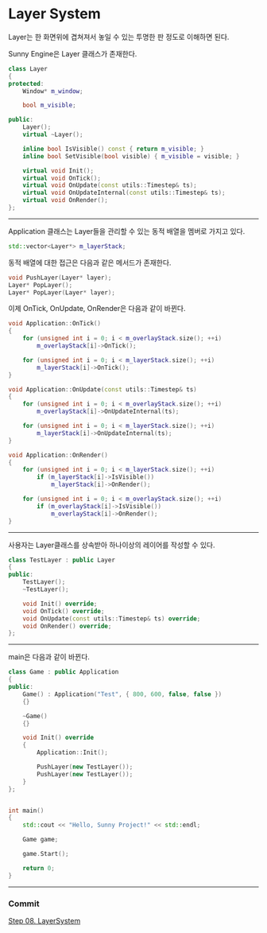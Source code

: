 # Layer System

Layer는 한 화면위에 겹쳐져서 놓일 수 있는 투명한 판 정도로 이해하면 된다.

Sunny Engine은 Layer 클래스가 존재한다.
```cpp
class Layer
{
protected:
	Window* m_window;

	bool m_visible;

public:
	Layer();
	virtual ~Layer();

	inline bool IsVisible() const { return m_visible; }
	inline bool SetVisible(bool visible) { m_visible = visible; }

	virtual void Init();
	virtual void OnTick();
	virtual void OnUpdate(const utils::Timestep& ts);
	virtual void OnUpdateInternal(const utils::Timestep& ts);
	virtual void OnRender();
};
```

---

Application 클래스는 Layer들을 관리할 수 있는 동적 배열을 멤버로 가지고 있다.

```cpp
std::vector<Layer*> m_layerStack;
```

동적 배열에 대한 접근은 다음과 같은 메서드가 존재한다.

```cpp
void PushLayer(Layer* layer);
Layer* PopLayer();
Layer* PopLayer(Layer* layer);
```

이제 OnTick, OnUpdate, OnRender은 다음과 같이 바뀐다.

```cpp
void Application::OnTick()
{
	for (unsigned int i = 0; i < m_overlayStack.size(); ++i)
		m_overlayStack[i]->OnTick();

	for (unsigned int i = 0; i < m_layerStack.size(); ++i)
		m_layerStack[i]->OnTick();
}

void Application::OnUpdate(const utils::Timestep& ts)
{
	for (unsigned int i = 0; i < m_overlayStack.size(); ++i)
		m_overlayStack[i]->OnUpdateInternal(ts);

	for (unsigned int i = 0; i < m_layerStack.size(); ++i)
		m_layerStack[i]->OnUpdateInternal(ts);
}

void Application::OnRender()
{
	for (unsigned int i = 0; i < m_layerStack.size(); ++i)
		if (m_layerStack[i]->IsVisible())
			m_layerStack[i]->OnRender();

	for (unsigned int i = 0; i < m_overlayStack.size(); ++i)
		if (m_overlayStack[i]->IsVisible())
			m_overlayStack[i]->OnRender();
}
```

---

사용자는 Layer클래스를 상속받아 하나이상의 레이어를 작성할 수 있다.

```cpp
class TestLayer : public Layer
{
public:
	TestLayer();
	~TestLayer();

	void Init() override;
	void OnTick() override;
	void OnUpdate(const utils::Timestep& ts) override;
	void OnRender() override;
};
```

---

main은 다음과 같이 바뀐다.

```cpp
class Game : public Application
{
public:
	Game() : Application("Test", { 800, 600, false, false })
	{}

	~Game()
	{}

	void Init() override
	{
		Application::Init();

		PushLayer(new TestLayer());
		PushLayer(new TestLayer());
	}
};


int main()
{
	std::cout << "Hello, Sunny Project!" << std::endl;

	Game game;

	game.Start();

    return 0;
}
```

---
### Commit

[Step 08. LayerSystem](https://github.com/adunStudio/KPU_Sunny/commit/022822e106e8159eb20bb0d6e3b890b36f3a83d1)
